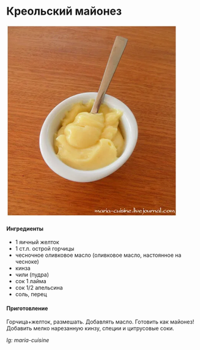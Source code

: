 ﻿---
image: ../pics/kreol-mayonnaise.jpg
---
# Креольский майонез

![Креольский майонез](../pics/kreol-mayonnaise.jpg)

#### Ингредиенты

* 1 яичный желток
* 1 ст.л. острой горчицы
* чесночное оливковое масло \(оливковое масло, настоянное на чесноке\)
* кинза
* чили \(пудра\)
* сок 1 лайма
* сок 1/2 апельсина
* соль, перец

#### Приготовление

Горчица+желток, размешать. Добавлять масло. Готовить как майонез! Добавить мелко нарезанную кинзу, специи и цитрусовые соки.

_lg: maria-cuisine_
